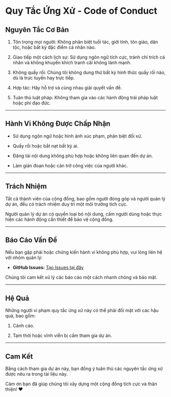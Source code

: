 # Quy Tắc Ứng Xử - Code of Conduct

## **Nguyên Tắc Cơ Bản**

1. Tôn trọng mọi người: Không phân biệt tuổi tác, giới tính, tôn giáo, dân tộc, hoặc bất kỳ đặc điểm cá nhân nào.

2. Giao tiếp một cách lịch sự: Sử dụng ngôn ngữ tích cực, tránh chỉ trích cá nhân và không khuyến khích tranh cãi không lành mạnh.

3. Không quấy rối: Chúng tôi không dung thứ bất kỳ hình thức quấy rối nào, dù là trực tuyến hay trực tiếp.

4. Hợp tác: Hãy hỗ trợ và cùng nhau giải quyết vấn đề.

5. Tuân thủ luật pháp: Không tham gia vào các hành động trái pháp luật hoặc phi đạo đức.

---

## **Hành Vi Không Được Chấp Nhận**

- Sử dụng ngôn ngữ hoặc hình ảnh xúc phạm, phân biệt đối xử.

- Quấy rối hoặc bắt nạt bất kỳ ai.

- Đăng tải nội dung không phù hợp hoặc không liên quan đến dự án.

- Làm gián đoạn hoặc cản trở công việc của người khác.

---

## **Trách Nhiệm**

Tất cả thành viên của cộng đồng, bao gồm người đóng góp và người quản lý dự án, đều có trách nhiệm duy trì một môi trường tích cực.

Người quản lý dự án có quyền loại bỏ nội dung, cấm người dùng hoặc thực hiện các hành động cần thiết để bảo vệ cộng đồng.

---

## **Báo Cáo Vấn Đề**

Nếu bạn gặp phải hoặc chứng kiến hành vi không phù hợp, vui lòng liên hệ với nhóm quản lý:

- **GitHub Issues:** [Tạo Issues tại đây](https://github.com/tanmaiii/tn-da21ttb-110121063-dinhtanmai-codeflow/issues)

Chúng tôi cam kết xử lý các báo cáo một cách nhanh chóng và bảo mật.

---

## **Hệ Quả**

Những người vi phạm quy tắc ứng xử này có thể phải đối mặt với các hậu quả, bao gồm:

1. Cảnh cáo.

2. Tạm thời hoặc vĩnh viễn bị cấm tham gia dự án.

---

## **Cam Kết**

Bằng cách tham gia dự án này, bạn đồng ý tuân thủ các nguyên tắc ứng xử được nêu ra trong tài liệu này.

Cảm ơn bạn đã giúp chúng tôi xây dựng một cộng đồng tích cực và thân thiện! ❤️